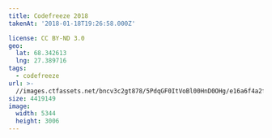 ```yaml
---
title: Codefreeze 2018
takenAt: '2018-01-18T19:26:58.000Z'

license: CC BY-ND 3.0
geo:
  lat: 68.342613
  lng: 27.389716
tags:
  - codefreeze
url: >-
  //images.ctfassets.net/bncv3c2gt878/5PdqGF0ItVoBl00HnD0OHg/e16a6f4a2fda3202c8ef6332c4900bfe/codefreeze-2018_39091600424_o
size: 4419149
image:
  width: 5344
  height: 3006
---
```

